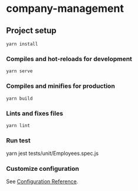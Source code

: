 # company-management

## Project setup
```
yarn install
```

### Compiles and hot-reloads for development
```
yarn serve
```

### Compiles and minifies for production
```
yarn build
```

### Lints and fixes files
```
yarn lint
```

### Run test
yarn jest tests/unit/Employees.spec.js

### Customize configuration
See [Configuration Reference](https://cli.vuejs.org/config/).
